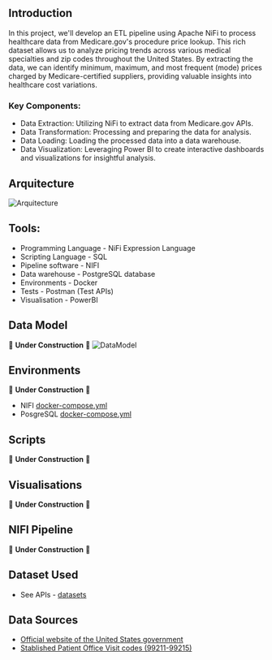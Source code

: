 ## Introduction

In this project, we'll develop an ETL pipeline using Apache NiFi to process healthcare data from Medicare.gov's procedure price lookup. This rich dataset allows us to analyze pricing trends across various medical specialties and zip codes throughout the United States. By extracting the data, we can identify minimum, maximum, and most frequent (mode) prices charged by Medicare-certified suppliers, providing valuable insights into healthcare cost variations.

### Key Components:

*  Data Extraction: Utilizing NiFi to extract data from Medicare.gov APIs.
*  Data Transformation: Processing and preparing the data for analysis.
*  Data Loading: Loading the processed data into a data warehouse.
*  Data Visualization: Leveraging Power BI to create interactive dashboards and visualizations for insightful analysis.


## Arquitecture
![Arquitecture](assets/Arquitecture.png)


## Tools:
*  Programming Language - NiFi Expression Language
*  Scripting Language - SQL
*  Pipeline software - NIFI
*  Data warehouse - PostgreSQL database
*  Environments - Docker
*  Tests - Postman (Test APIs)
*  Visualisation - PowerBI


## Data Model
🚧 **Under Construction** 🚧
![DataModel](/assets/data_model.png)

## Environments
🚧 **Under Construction** 🚧
*  NIFI [docker-compose.yml](docker-compose.yml)
*  PosgreSQL [docker-compose.yml](docker-compose.yml) 

## Scripts
🚧 **Under Construction** 🚧


## Visualisations
🚧 **Under Construction** 🚧


## NIFI Pipeline

🚧 **Under Construction** 🚧


## Dataset Used
*  See APIs - [datasets](https://data.cms.gov/provider-data/topics/physician-office-visit-costs)

## Data Sources
-  [Official website of the United States government](https://data.cms.gov/provider-data/topics/physician-office-visit-costs)
- [Stablished Patient Office Visit codes (99211-99215)](https://www.palmettogba.com/palmetto/jmb.nsf/DIDC/AA8LL61250~eServices%20Portal~Electronic%20Comparative%20Billing%20Report%20(eCBR))


